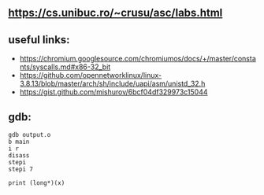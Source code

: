 ## https://cs.unibuc.ro/~crusu/asc/labs.html

## useful links: 
- https://chromium.googlesource.com/chromiumos/docs/+/master/constants/syscalls.md#x86-32_bit 
- https://github.com/opennetworklinux/linux-3.8.13/blob/master/arch/sh/include/uapi/asm/unistd_32.h
- https://gist.github.com/mishurov/6bcf04df329973c15044

## gdb:
```
gdb output.o
b main 
i r 
disass
stepi 
stepi 7  

print (long*)(x)
```